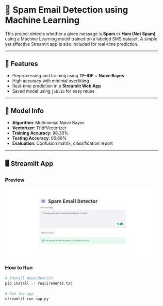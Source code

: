 # 📧 Spam Email Detection using Machine Learning

This project detects whether a given message is **Spam** or **Ham (Not Spam)** using a Machine Learning model trained on a labeled SMS dataset. A simple yet effective Streamlit app is also included for real-time prediction.

---

## 🚀 Features

- Preprocessing and training using **TF-IDF** + **Naive Bayes**
- High accuracy with minimal overfitting
- Real-time prediction in a **Streamlit Web App**
- Saved model using `joblib` for easy reuse

---

## 🧠 Model Info

- **Algorithm**: Multinomial Naive Bayes
- **Vectorizer**: TfidfVectorizer
- **Training Accuracy**: 98.38%
- **Testing Accuracy**: 96.68%
- **Evaluation**: Confusion matrix, classification report

---

## 🖥️ Streamlit App

### Preview

<img src="image.png" alt="Streamlit App Screenshot" width="700">

### How to Run

```bash
# Install dependencies
pip install -r requirements.txt

# Run the app
streamlit run app.py
